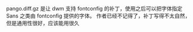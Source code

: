 pango.diff.gz 是让 dwm 支持 fontconfig 的补丁，使用之后可以把字体指定 Sans 之类由 fontconfig 提供的字体。
作者已经不记得了，补丁写得不太自然，但是通用性很好，应该能用很久